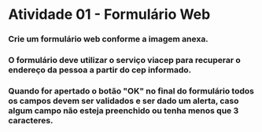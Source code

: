 # Atividade 01 - Formulário Web

### Crie um formulário web conforme a imagem anexa.
### O formulário deve utilizar o serviço viacep para recuperar o endereço da pessoa a partir do cep informado.
### Quando for apertado o botão "OK" no final do formulário todos os campos devem ser validados e ser dado um alerta, caso algum campo não esteja preenchido ou tenha menos que 3 caracteres.
